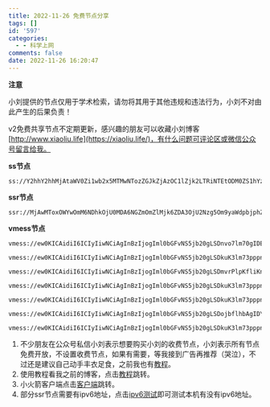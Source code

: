 ```yaml
---
title: 2022-11-26 免费节点分享
tags: []
id: '597'
categories:
  - - 科学上网
comments: false
date: 2022-11-26 16:20:47
---
```


**注意**

小刘提供的节点仅用于学术检索，请勿将其用于其他违规和违法行为，小刘不对由此产生的后果负责！

v2免费共享节点不定期更新，感兴趣的朋友可以收藏小刘博客[http://www.xiaoliu.life](https://xiaoliu.life/)，有什么问题可评论区或微信公众号留言给我。

**ss节点**

```
ss://Y2hhY2hhMjAtaWV0Zi1wb2x5MTMwNTozZGJkZjAzOC1lZjk2LTRiNTEtODM0ZS1hYzdlNWNlOTRmZTJAaDY0OTk2MC53YWlodWl6aGliaWFvd2FuZy5jb206MTU0NDM=
```

**ssr节点**

```
ssr://MjAwMToxOWYwOmM6NDhkOjU0MDA6NGZmOmZlMjk6ZDA3OjU2Nzg5Om9yaWdpbjphZXMtMjU2LWNmYjpwbGFpbjpjbWRvWldGb1luTmtaZy8_b2Jmc3BhcmFtPSZncm91cD1SbkpsWlZOVFVpMXdkV0pzYVdN
```

**vmess节点**

```
vmess://ew0KICAidiI6ICIyIiwNCiAgInBzIjogIml0bGFvNS5jb20gLSDnvo7lm70gIDEiLA0KICAiYWRkIjogIjExOS4zNi4xNjEuNDAiLA0KICAicG9ydCI6ICI0NDMiLA0KICAiaWQiOiAiNDE4MDQ4YWYtYTI5My00Yjk5LTliMGMtOThjYTM1ODBkZDI0IiwNCiAgImFpZCI6ICI2NCIsDQogICJuZXQiOiAid3MiLA0KICAidHlwZSI6ICJub25lIiwNCiAgImhvc3QiOiAid3d3LjY5OTYxNTczLnh5eiIsDQogICJwYXRoIjogIi9wYXRoLzEyMDMwNjE4MjUyNSIsDQogICJ0bHMiOiAidGxzIg0KfQ==

vmess://ew0KICAidiI6ICIyIiwNCiAgInBzIjogIml0bGFvNS5jb20gLSDkuK3lm73pppnmuK8gIDIiLA0KICAiYWRkIjogImRhdGEtaGstdjIuc2h3amZrdy5jbiIsDQogICJwb3J0IjogIjUwMjA2IiwNCiAgImlkIjogImIxNDc4ZTI0LTQ5MTYtM2FiZS04ZjE3LTE1OTMxMDEyZWNiZSIsDQogICJhaWQiOiAiMSIsDQogICJuZXQiOiAid3MiLA0KICAidHlwZSI6ICJub25lIiwNCiAgImhvc3QiOiAiZGF0YS1oay12Mi5zaHdqZmt3LmNuIiwNCiAgInBhdGgiOiAiL2hscy9jY3R2NXBoZC5tM3U4IiwNCiAgInRscyI6ICIiDQp9

vmess://ew0KICAidiI6ICIyIiwNCiAgInBzIjogIml0bGFvNS5jb20gLSDmvrPlpKfliKnkupogIDMiLA0KICAiYWRkIjogIjExMS40NS4yMi4xMzYiLA0KICAicG9ydCI6ICIxNjI5MCIsDQogICJpZCI6ICJmMWQzOWZlMS1iZmEzLTM0ZmYtODZhMi0yOTI1MGFmMDMxODMiLA0KICAiYWlkIjogIjAiLA0KICAibmV0IjogInRjcCIsDQogICJ0eXBlIjogIm5vbmUiLA0KICAiaG9zdCI6ICIiLA0KICAicGF0aCI6ICIiLA0KICAidGxzIjogIiINCn0=

vmess://ew0KICAidiI6ICIyIiwNCiAgInBzIjogIml0bGFvNS5jb20gLSDkuK3lm73pppnmuK8gIDQiLA0KICAiYWRkIjogImRhdGEtaGstdjIuc2h3amZrdy5jbiIsDQogICJwb3J0IjogIjUwMjA1IiwNCiAgImlkIjogImIxNDc4ZTI0LTQ5MTYtM2FiZS04ZjE3LTE1OTMxMDEyZWNiZSIsDQogICJhaWQiOiAiMSIsDQogICJuZXQiOiAid3MiLA0KICAidHlwZSI6ICJub25lIiwNCiAgImhvc3QiOiAiZGF0YS1oay12Mi5zaHdqZmt3LmNuIiwNCiAgInBhdGgiOiAiL2hscy9jY3R2NXBoZC5tM3U4IiwNCiAgInRscyI6ICIiDQp9

vmess://ew0KICAidiI6ICIyIiwNCiAgInBzIjogIml0bGFvNS5jb20gLSDkuK3lm73pppnmuK8gIDUiLA0KICAiYWRkIjogInpmZC1tb2JsZXYyLmdhdGtucWguY24iLA0KICAicG9ydCI6ICIxNjExNiIsDQogICJpZCI6ICJmMWQzOWZlMS1iZmEzLTM0ZmYtODZhMi0yOTI1MGFmMDMxODMiLA0KICAiYWlkIjogIjAiLA0KICAibmV0IjogInRjcCIsDQogICJ0eXBlIjogIm5vbmUiLA0KICAiaG9zdCI6ICJ6ZmQtbW9ibGV2Mi5nYXRrbnFoLmNuIiwNCiAgInBhdGgiOiAiLyIsDQogICJ0bHMiOiAiIg0KfQ==

vmess://ew0KICAidiI6ICIyIiwNCiAgInBzIjogIml0bGFvNS5jb20gLSDojbflhbAgIDYiLA0KICAiYWRkIjogImNsLWdsMmQzYjMzMTAuZ2Nkbi5jbyIsDQogICJwb3J0IjogIjgwIiwNCiAgImlkIjogIjkzODQxNWJiLTdkZjItMTRkYy05OTJkLTg5MDRhNWJiNmRmMiIsDQogICJhaWQiOiAiMCIsDQogICJuZXQiOiAid3MiLA0KICAidHlwZSI6ICJub25lIiwNCiAgImhvc3QiOiAidGxzLndlb3dvcmtzLm1sXHJcbnRscy53ZW93b3Jrcy5tbCIsDQogICJwYXRoIjogIi8iLA0KICAidGxzIjogIiINCn0=

vmess://ew0KICAidiI6ICIyIiwNCiAgInBzIjogIml0bGFvNS5jb20gLSDkuK3lm73pppnmuK8gIDgiLA0KICAiYWRkIjogImRhdGEtaGstdjIuc2h3amZrdy5jbiIsDQogICJwb3J0IjogIjUwMjA2IiwNCiAgImlkIjogImIxNDc4ZTI0LTQ5MTYtM2FiZS04ZjE3LTE1OTMxMDEyZWNiZSIsDQogICJhaWQiOiAiMSIsDQogICJuZXQiOiAid3MiLA0KICAidHlwZSI6ICJub25lIiwNCiAgImhvc3QiOiAiIiwNCiAgInBhdGgiOiAiL2hscy9jY3R2NXBoZC5tM3U4IiwNCiAgInRscyI6ICIiDQp9
```

1.  不少朋友在公众号私信小刘表示想要购买小刘的收费节点，小刘表示所有节点免费开放，不设置收费节点，如果有需要，等我接到广告再推荐（哭泣），不过还是建议自己动手丰衣足食，之前我也有[教程](https://xiaoliu.life/210.html)。
2.  使用教程看我之前的博客，点击[教程](https://xiaoliu.life/226.html)跳转。
3.  小火箭客户端点击[客户端](https://xiaoliu.life/123.html)跳转。
4.  部分ssr节点需要有ipv6地址，点击[ipv6测试](https://ipv6-test.netcologne.de/index.html.zh_CN)即可测试本机有没有ipv6地址。